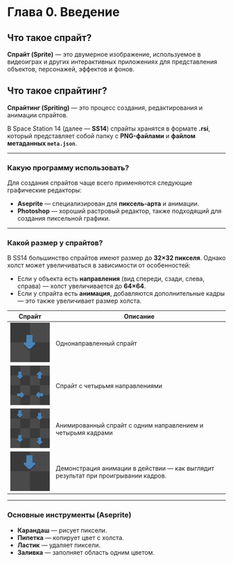 # Глава 0. Введение

## Что такое спрайт?

**Спрайт (Sprite)** — это двумерное изображение, используемое в видеоиграх и других интерактивных приложениях для представления объектов, персонажей, эффектов и фонов.

## Что такое спрайтинг?

**Спрайтинг (Spriting)** — это процесс создания, редактирования и анимации спрайтов.

В Space Station 14 (далее — **SS14**) спрайты хранятся в формате **.rsi**, который представляет собой папку с **PNG-файлами** и **файлом метаданных `meta.json`**.

---

### Какую программу использовать?

Для создания спрайтов чаще всего применяются следующие графические редакторы:

- **Aseprite** — специализирован для **пиксель-арта** и анимации.
- **Photoshop** — хороший растровый редактор, также подходящий для создания пиксельной графики.

---

### Какой размер у спрайтов?

В SS14 большинство спрайтов имеют размер до **32×32 пикселя**. Однако холст может увеличиваться в зависимости от особенностей:

- Если у объекта есть **направления** (вид спереди, сзади, слева, справа) — холст увеличивается до **64×64**.
- Если у спрайта есть **анимация**, добавляются дополнительные кадры — это также увеличивает размер холста.


| Спрайт                                                  | Описание                                                                           |
| ------------------------------------------------------- | ---------------------------------------------------------------------------------- |
| ![](../pictures/spriting/introduction/1-directions.png) | Однонаправленный спрайт                                                            |
| ![](../pictures/spriting/introduction/4-directions.png) | Спрайт с четырьмя направлениями                                                    |
| ![](../pictures/spriting/introduction/animation.png)    | Анимированный спрайт с одним направлением и четырьмя кадрами                       |
| ![](../pictures/spriting/introduction/animation.gif)    | Демонстрация анимации в действии — как выглядит результат при проигрывании кадров. |


---

### Основные инструменты (Aseprite)

- **Карандаш** — рисует пиксели.
- **Пипетка** — копирует цвет с холста.
- **Ластик** — удаляет пиксели.
- **Заливка** — заполняет область одним цветом.